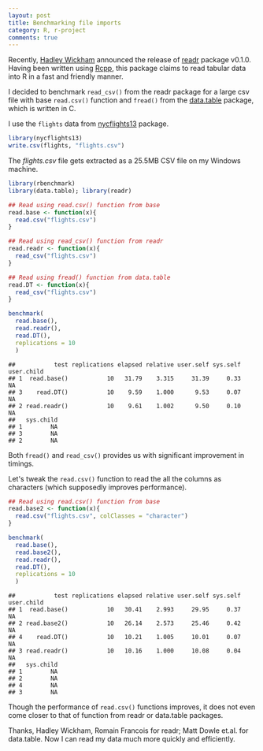 ```yaml
---
layout: post
title: Benchmarking file imports
category: R, r-project
comments: true
---
```


Recently, [Hadley Wickham](http://had.co.nz/) announced the release of [readr](http://cran.r-project.org/web/packages/readr/) package v0.1.0. Having been written using [Rcpp](http://dirk.eddelbuettel.com/code/rcpp.html), this package claims to read tabular data into R in a fast and friendly manner. 

I decided to benchmark `read_csv()` from the readr package for a large csv file with base `read.csv()` function and `fread()` from the [data.table](http://cran.r-project.org/web/packages/data.table/) package, which is written in C. 

I use the `flights` data from [nycflights13](http://cran.r-project.org/web/packages/nycflights13/) package.


```r
library(nycflights13)
write.csv(flights, "flights.csv")
```

The *flights.csv* file gets extracted as a 25.5MB CSV file on my Windows machine. 


```r
library(rbenchmark)
library(data.table); library(readr)

## Read using read.csv() function from base
read.base <- function(x){
  read.csv("flights.csv")
}

## Read using read_csv() function from readr
read.readr <- function(x){
  read_csv("flights.csv")
}

## Read using fread() function from data.table
read.DT <- function(x){
  read_csv("flights.csv")
}

benchmark(
  read.base(),
  read.readr(),
  read.DT(),
  replications = 10
  )
```

```
##           test replications elapsed relative user.self sys.self user.child
## 1  read.base()           10   31.79    3.315     31.39     0.33         NA
## 3    read.DT()           10    9.59    1.000      9.53     0.07         NA
## 2 read.readr()           10    9.61    1.002      9.50     0.10         NA
##   sys.child
## 1        NA
## 3        NA
## 2        NA
```

Both `fread()` and `read_csv()` provides us with significant improvement in timings.

Let's tweak the `read.csv()` function to read the all the columns as characters (which supposedly improves performance).


```r
## Read using read.csv() function from base
read.base2 <- function(x){
  read.csv("flights.csv", colClasses = "character")
}

benchmark(
  read.base(),
  read.base2(),
  read.readr(),
  read.DT(),
  replications = 10
  )
```

```
##           test replications elapsed relative user.self sys.self user.child
## 1  read.base()           10   30.41    2.993     29.95     0.37         NA
## 2 read.base2()           10   26.14    2.573     25.46     0.42         NA
## 4    read.DT()           10   10.21    1.005     10.01     0.07         NA
## 3 read.readr()           10   10.16    1.000     10.08     0.04         NA
##   sys.child
## 1        NA
## 2        NA
## 4        NA
## 3        NA
```

Though the performance of `read.csv()` functions improves, it does not even come closer to that of function from readr or data.table packages.

Thanks, Hadley Wickham, Romain Francois for readr; Matt Dowle et.al. for data.table. Now I can read my data much more quickly and efficiently.
